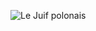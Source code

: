 ![Le Juif polonais](https://upload.wikimedia.org/wikipedia/commons/thumb/9/98/Buff-breasted_Paradise-Kingfisher_-_Julatten.jpg/350px-Buff-breasted_Paradise-Kingfisher_-_Julatten.jpg)
